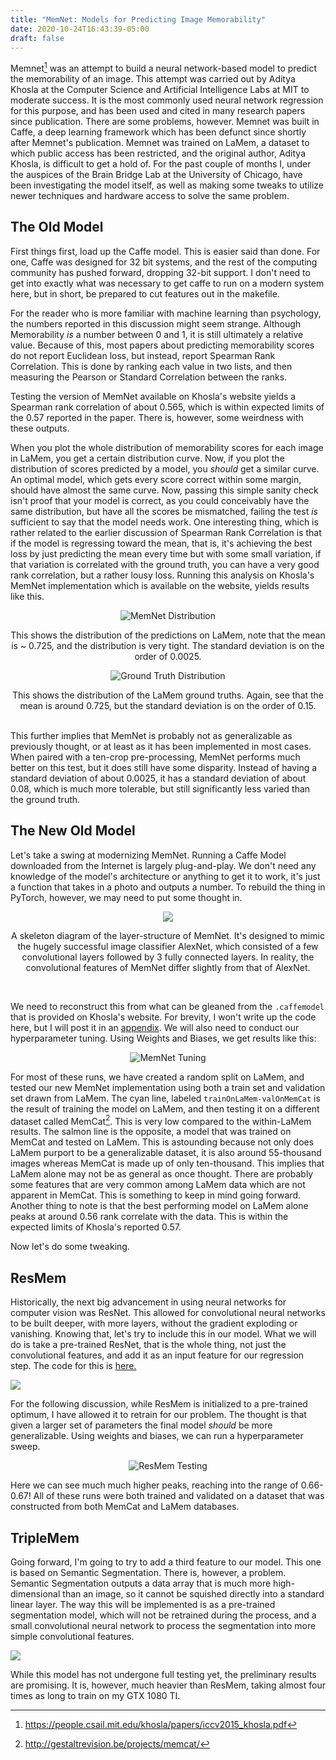 ```yaml
---
title: "MemNet: Models for Predicting Image Memorability"
date: 2020-10-24T16:43:39-05:00
draft: false
---
```

 
Memnet[^1] was an attempt to build a neural network-based model to predict the memorability of an image. This attempt was carried out by Aditya Khosla at the Computer Science and Artificial Intelligence Labs at MIT to moderate success. It is the most commonly used neural network regression for this purpose, and has been used and cited in many research papers since publication. There are some problems, however. Memnet was built in Caffe, a deep learning framework which has been defunct since shortly after Memnet's publication. Memnet was trained on LaMem, a dataset to which public access has been restricted, and the original author, Aditya Khosla, is difficult to get a hold of. For the past couple of months I, under the auspices of the Brain Bridge Lab at the University of Chicago, have been investigating the model itself, as well as making some tweaks to utilize newer techniques and hardware access to solve the same problem.

## The Old Model

First things first, load up the Caffe model. This is easier said than done. For one, Caffe was designed for 32 bit systems, and the rest of the computing community has pushed forward, dropping 32-bit support. I don't need to get into exactly what was necessary to get caffe to run on a modern system here, but in short, be prepared to cut features out in the makefile.

For the reader who is more familiar with machine learning than psychology, the numbers reported in this discussion might seem strange. Although Memorability *is* a number between 0 and 1, it is still ultimately a relative value. Because of this, most papers about predicting memorability scores do not report Euclidean loss, but instead, report Spearman Rank Correlation. This is done by ranking each value in two lists, and then measuring the Pearson or Standard Correlation between the ranks.

Testing the version of MemNet available on Khosla's website yields a Spearman rank correlation of about 0.565, which is within expected limits of the 0.57 reported in the paper. There is, however, some weirdness with these outputs.

When you plot the whole distribution of memorability scores for each image in LaMem, you get a certain distribution curve. Now, if you plot the distribution of scores predicted by a model, you *should* get a similar curve. An optimal model, which gets every score correct within some margin, should have almost the same curve. Now, passing this simple sanity check isn't proof that your model is correct, as you could conceivably have the same distribution, but have all the scores be mismatched, failing the test *is* sufficient to say that the model needs work. One interesting thing, which is rather related to the earlier discussion of Spearman Rank Correlation is that if the model is regressing toward the mean, that is, it's achieving the best loss by just predicting the mean every time but with some small variation, if that variation is correlated with the ground truth, you can have a very good rank correlation, but a rather lousy loss. Running this analysis on Khosla's MemNet implementation which is available on the website, yields results like this.
<center>

![MemNet Distribution](../../media/memnet/memnetdist.png)

This shows the distribution of the predictions on LaMem, note that the mean is ~ 0.725, and the distribution is very tight. The standard deviation is on the order of 0.0025.

![Ground Truth Distribution](../../media/memnet/gtruthdist.png)

This shows the distribution of the LaMem ground truths. Again, see that the mean is around 0.725, but the standard deviation is on the order of 0.15.

</center>

<br>
This further implies that MemNet is probably not as generalizable as previously thought, or at least as it has been implemented in most cases. When paired with a ten-crop pre-processing, MemNet performs much better on this test, but it does still have some disparity. Instead of having a standard deviation of about 0.0025, it has a standard deviation of about 0.08, which is much more tolerable, but still significantly less varied than the ground truth.

## The New Old Model

Let's take a swing at modernizing MemNet. Running a Caffe Model downloaded from the Internet is largely plug-and-play. We don't need any knowledge of the model's architecture or anything to get it to work, it's just a function that takes in a photo and outputs a number. To rebuild the thing in PyTorch, however, we may need to put some thought in.
<center>

<img class='dm-safe-img' src="/media/memnet/MemNet.png"/>

A skeleton diagram of the layer-structure of MemNet. It's designed to mimic the hugely successful image classifier AlexNet, which consisted of a few convolutional layers followed by 3 fully connected layers. In reality, the convolutional features of MemNet differ slightly from that of AlexNet. </center>

<br>

We need to reconstruct this from what can be gleaned from the `.caffemodel` that is provided on Khosla's website. For brevity, I won't write up the code here, but I will post it in an [appendix](https://www.coeneedell.com/appendix/memnet_extras/#memnet). We will also need to conduct our hyperparameter tuning. Using Weights and Biases, we get results like this:

<center>

![MemNet Tuning](../../media/memnet/memnetsweep.png)

</center>

For most of these runs, we have created a random split on LaMem, and tested our new MemNet implementation using both a train set and validation set drawn from LaMem. The cyan line, labeled `trainOnLaMem-valOnMemCat` is the result of training the model on LaMem, and then testing it on a different dataset called MemCat[^3]. This is very low compared to the within-LaMem results. The salmon line is the opposite, a model that was trained on MemCat and tested on LaMem. This is astounding because not only does LaMem purport to be a generalizable dataset, it is also around 55-thousand images whereas MemCat is made up of only ten-thousand. This implies that LaMem alone may not be as general as once thought. There are probably some features that are very common among LaMem data which are not apparent in MemCat. This is something to keep in mind going forward. Another thing to note is that the best performing model on LaMem alone peaks at around 0.56 rank correlate with the data. This is within the expected limits of Khosla's reported 0.57.

Now let's do some tweaking.

## ResMem

Historically, the next big advancement in using neural networks for computer vision was ResNet. This allowed for convolutional neural networks to be built deeper, with more layers, without the gradient exploding or vanishing. Knowing that, let's try to include this in our model. What we will do is take a pre-trained ResNet, that is the whole thing, not just the convolutional features, and add it as an input feature for our regression step. The code for this is [here.](https://www.coeneedell.com/appendix/memnet_extras/#resmem)

<img class='dm-safe-img' src="/media/memnet/ResMem.png">

For the following discussion, while ResMem is initialized to a pre-trained optimum, I have allowed it to retrain for our problem. The thought is that given a larger set of parameters the final model *should* be more generalizable. Using weights and biases, we can run a hyperparameter sweep.

<center>

![ResMem Testing](../../media/memnet/resnetsweep.png)

</center>

Here we can see much much higher peaks, reaching into the range of 0.66-0.67! All of these runs were both trained and validated on a dataset that was constructed from both MemCat and LaMem databases.

## TripleMem

Going forward, I'm going to try to add a third feature to our model. This one is based on Semantic Segmentation. There is, however, a problem. Semantic Segmentation outputs a data array that is much more high-dimensional than an image, so it cannot be squished directly into a standard linear layer. The way this will be implemented is as a pre-trained segmentation model, which will not be retrained during the process, and a small convolutional neural network to process the segmentation into more simple convolutional features.

<img class="dm-safe-img" src="/media/memnet/TripleMem.png">

While this model has not undergone full testing yet, the preliminary results are promising. It is, however, much heavier than ResMem, taking almost four times as long to train on my GTX 1080 TI.

[^1]: https://people.csail.mit.edu/khosla/papers/iccv2015_khosla.pdf
[^2]: http://memorability.csail.mit.edu/explore.html
[^3]: http://gestaltrevision.be/projects/memcat/
